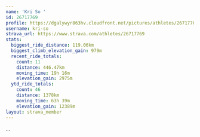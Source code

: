 ```yaml
---
name: 'Kri So '
id: 26717769
profile: https://dgalywyr863hv.cloudfront.net/pictures/athletes/26717769/7761026/13/large.jpg
username: kri-so
strava_url: https://www.strava.com/athletes/26717769
stats:
  biggest_ride_distance: 119.06km
  biggest_climb_elevation_gain: 979m
  recent_ride_totals:
    count: 11
    distance: 446.47km
    moving_time: 19h 16m
    elevation_gain: 2975m
  ytd_ride_totals:
    count: 46
    distance: 1378km
    moving_time: 63h 39m
    elevation_gain: 12389m
layout: strava_member
--- 
```

...
